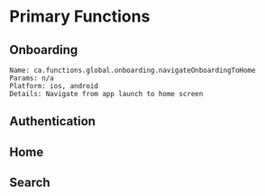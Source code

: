 # Primary Functions #

## Onboarding ##
```
Name: ca.functions.global.onboarding.navigateOnboardingToHome
Params: n/a
Platform: ios, android
Details: Navigate from app launch to home screen
```

## Authentication ##

## Home ##

## Search ##
